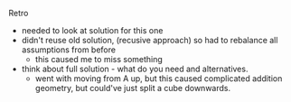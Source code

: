 Retro
- needed to look at solution for this one
- didn't reuse old solution, (recusive approach) so had to rebalance all assumptions from before
	- this caused me to miss something
- think about full solution - what do you need and alternatives.
	- went with moving from A up, but this caused complicated addition geometry, but could've just split a cube downwards.
